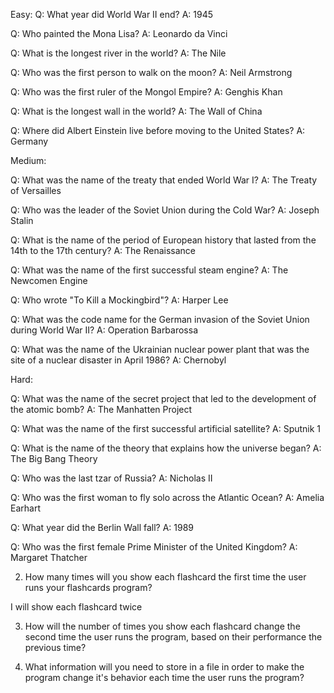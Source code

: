 Easy:
Q: What year did World War II end? 
A: 1945

Q: Who painted the Mona Lisa?
A: Leonardo da Vinci

Q: What is the longest river in the world?
A: The Nile

Q: Who was the first person to walk on the moon?
A: Neil Armstrong 

Q: Who was the first ruler of the Mongol Empire?
A: Genghis Khan 

Q: What is the longest wall in the world?
A: The Wall of China

Q: Where did Albert Einstein live before moving to the United States?
A: Germany

Medium: 

Q: What was the name of the treaty that ended World War I?
A:  The Treaty of Versailles

Q: Who was the leader of the Soviet Union during the Cold War?
A: Joseph Stalin

Q: What is the name of the period of European history that lasted from the 14th to the 17th century?
A: The Renaissance

Q: What was the name of the first successful steam engine?
A: The Newcomen Engine

Q: Who wrote "To Kill a Mockingbird"?
A: Harper Lee

Q: What was the code name for the German invasion of the Soviet Union during World War II?
A: Operation Barbarossa

Q: What was the name of the Ukrainian nuclear power plant that was the site of a nuclear disaster in April 1986?
A: Chernobyl

Hard:

Q: What was the name of the secret project that led to the development of the atomic bomb?
A: The Manhatten Project

Q: What was the name of the first successful artificial satellite?
A: Sputnik 1

Q: What is the name of the theory that explains how the universe began?
A: The Big Bang Theory

Q: Who was the last tzar of Russia?
A: Nicholas II

Q: Who was the first woman to fly solo across the Atlantic Ocean?
A: Amelia Earhart

Q: What year did the Berlin Wall fall?
A: 1989

Q: Who was the first female Prime Minister of the United Kingdom?
A: Margaret Thatcher

2. How many times will you show each flashcard the first time the user runs your flashcards program?

I will show each flashcard twice

3. How will the number of times you show each flashcard change the second time the user runs the program, based on their performance the previous time?

4. What information will you need to store in a file in order to make the program change it's behavior each time the user runs the program?

